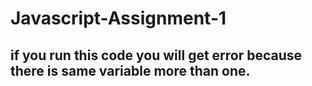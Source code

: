 # Javascript-Assignment-1
## if you run this code you will get error because there is same variable more than one.
